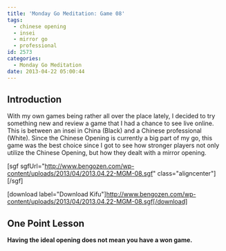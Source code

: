 ```yaml
---
title: 'Monday Go Meditation: Game 08'
tags:
  - chinese opening
  - insei
  - mirror go
  - professional
id: 2573
categories:
  - Monday Go Meditation
date: 2013-04-22 05:00:44
---
```


## Introduction

With my own games being rather all over the place lately, I decided to try something new and review a game that I had a chance to see live online. This is between an insei in China (Black) and a Chinese professional (White). Since the Chinese Opening is currently a big part of my go, this game was the best choice since I got to see how stronger players not only utilize the Chinese Opening, but how they dealt with a mirror opening.

[sgf sgfUrl="http://www.bengozen.com/wp-content/uploads/2013/04/2013.04.22-MGM-08.sgf" class="aligncenter"][/sgf]

[download label="Download Kifu"]http://www.bengozen.com/wp-content/uploads/2013/04/2013.04.22-MGM-08.sgf[/download]

## **One Point Lesson**

**Having the ideal opening does not mean you have a won game.**